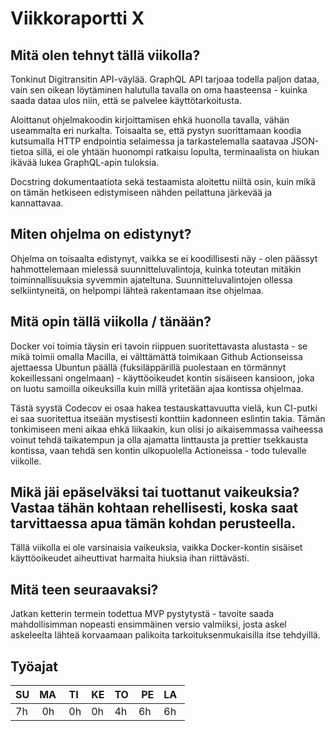 # Viikkoraportti X

## Mitä olen tehnyt tällä viikolla?

Tonkinut Digitransitin API-väylää. GraphQL API tarjoaa todella paljon dataa, vain sen oikean löytäminen halutulla tavalla on oma haasteensa - kuinka saada dataa ulos niin, että se palvelee käyttötarkoitusta.

Aloittanut ohjelmakoodin kirjoittamisen ehkä huonolla tavalla, vähän useammalta eri nurkalta. Toisaalta se, että pystyn suorittamaan koodia kutsumalla HTTP endpointia selaimessa ja tarkastelemalla saatavaa JSON-tietoa sillä, ei ole yhtään huonompi ratkaisu lopulta, terminaalista on hiukan ikävää lukea GraphQL-apin tuloksia.

Docstring dokumentaatiota sekä testaamista aloitettu niiltä osin, kuin mikä on tämän hetkiseen edistymiseen nähden peilattuna järkevää ja kannattavaa.

## Miten ohjelma on edistynyt?

Ohjelma on toisaalta edistynyt, vaikka se ei koodillisesti näy - olen päässyt hahmottelemaan mielessä suunnitteluvalintoja, kuinka toteutan mitäkin toiminnallisuuksia syvemmin ajateltuna. Suunnitteluvalintojen ollessa selkiintyneitä, on helpompi lähteä rakentamaan itse ohjelmaa.

## Mitä opin tällä viikolla / tänään?

Docker voi toimia täysin eri tavoin riippuen suoritettavasta alustasta - se mikä toimii omalla Macilla, ei välttämättä toimikaan Github Actionseissa ajettaessa Ubuntun päällä (fuksiläppärillä puolestaan en törmännyt kokeillessani ongelmaan) - käyttöoikeudet kontin sisäiseen kansioon, joka on luotu samoilla oikeuksilla kuin millä yritetään ajaa kontissa ohjelmaa.

Tästä syystä Codecov ei osaa hakea testauskattavuutta vielä, kun CI-putki ei saa suoritettua itseään mystisesti konttiin kadonneen eslintin takia. Tämän tonkimiseen meni aikaa ehkä liikaakin, kun olisi jo aikaisemmassa vaiheessa voinut tehdä taikatempun ja olla ajamatta linttausta ja prettier tsekkausta kontissa, vaan tehdä sen kontin ulkopuolella Actioneissa - todo tulevalle viikolle.

## Mikä jäi epäselväksi tai tuottanut vaikeuksia? Vastaa tähän kohtaan rehellisesti, koska saat tarvittaessa apua tämän kohdan perusteella.

Tällä viikolla ei ole varsinaisia vaikeuksia, vaikka Docker-kontin sisäiset käyttöoikeudet aiheuttivat harmaita hiuksia ihan riittävästi.

## Mitä teen seuraavaksi?

Jatkan ketterin termein todettua MVP pystytystä - tavoite saada mahdollisimman nopeasti ensimmäinen versio valmiiksi, josta askel askeleelta lähteä korvaamaan palikoita tarkoituksenmukaisilla itse tehdyillä.

## Työajat

| SU  | MA  | TI  | KE  | TO  |  PE | LA  |
| --- | --- | --- | --- | --- | --- | --- |
| 7h  |  0h |  0h | 0h  | 4h  | 6h  | 6h  |
